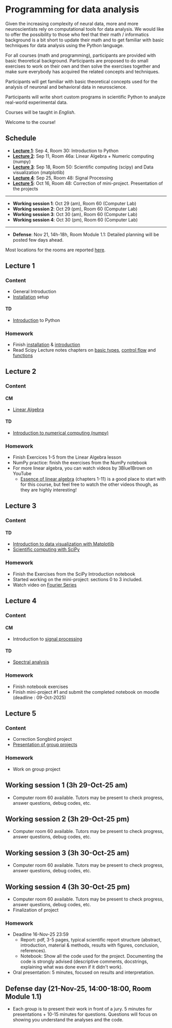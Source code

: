 # Programming for data analysis

Given the increasing complexity of neural data, more and more neuroscientists rely on computational tools for data analysis. We would like to offer the possibility to those who feel that their math / informatics background is a bit short to update their math and to get familiar with basic techniques for data analysis using the Python language.

For all courses (math and programming), participants are provided with basic theoretical background. Participants are proposed to do small exercises to work on their own and then solve the exercises together and make sure everybody has acquired the related concepts and techniques.

Participants will get familiar with basic theoretical concepts used for the analysis of neuronal and behavioral data in neuroscience.

Participants will write short custom programs in scientific Python to analyze real-world experimental data.

Courses will be taught in *English*.

Welcome to the course!

## Schedule


- **[Lecture 1](#lecture-1)**: Sep 4, Room 30:  Introduction to Python
- **[Lecture 2](#lecture-2)**: Sep 11, Room 46a: Linear Algebra + Numeric computing (numpy)
- **[Lecture 3](#lecture-3)**: Sep 18, Room 50: Scientific computing (scipy) and Data visualization (matplotlib)
- **[Lecture 4](#lecture-4)**: Sep 25, Room 48: Signal Processing
- **[Lecture 5](#lecture-5)**: Oct 16, Room 48: Correction of mini-project. Presentation of the projects
---
- **Working session 1**: Oct 29 (am), Room 60 (Computer Lab)
- **Working session 2**: Oct 29 (pm), Room 60 (Computer Lab)
- **Working session 3**: Oct 30 (am), Room 60 (Computer Lab)
- **Working session 4**: Oct 30 (pm), Room 60 (Computer Lab)
---
- **Defense**: Nov 21, 14h-18h, Room Module 1.1: Detailed planning will be posted few days ahead.

Most locations for the rooms are reported [here](https://moodle.u-bordeaux.fr/mod/folder/view.php?id=226382).

## Lecture 1

### Content

- General Introduction
- [Installation](lessons/L01-installation.md) setup
#### TD
- [Introduction](lessons/L01-introduction.md) to Python

### Homework

- Finish [installation](lessons/L01-installation.md) & [introduction](lessons/L01-introduction-to-python.md)
- Read Scipy Lecture notes chapters on [basic types](http://scipy-lectures.org/intro/language/basic_types.html), [control flow](http://scipy-lectures.org/intro/language/control_flow.html) and [functions](http://scipy-lectures.org/intro/language/functions.html)


## Lecture 2

### Content

#### CM
- [Linear Algebra](lessons/L02_Linear_algebra_slides_2025.pdf)

#### TD
- [Introduction to numerical computing (numpy)](lessons/L02-NumPy.ipynb)

### Homework
- Finish Exercices 1-5 from the Linear Algebra lesson
- NumPy practice: finish the exercises from the NumPy notebook
- For more linear algebra, you can watch videos by 3Blue1Brown on YouTube
    - [Essence of linear algebra](https://www.youtube.com/playlist?list=PLZHQObOWTQDPD3MizzM2xVFitgF8hE_ab) (chapters 1-11) is a good place to start with for this course, but feel free to watch the other videos though, as they are highly interesting!

## Lecture 3

### Content

#### TD
- [Introduction to data visualization with Matplotlib](lessons/L03-Data_visualization_Matplotlib.ipynb)
- [Scientific computing with SciPy](lessons/L03-Scipy_introduction.ipynb)

### Homework
- Finish the Exercises from the SciPy Introduction notebook
- Started working on the mini-project: sections 0 to 3 included.
- Watch video on [Fourier Series](https://www.youtube.com/watch?v=7ssUImv8e4w)


## Lecture 4

### Content

#### CM
- Introduction to [signal processing](lessons//L04-fft-nslides.pdf)

#### TD

- [Spectral analysis](lessons//L04-fft-notebook.ipynb)


### Homework
- Finish notebook exercises  
- Finish mini-project #1 and submit the completed notebook on moodle (deadline : 09-Oct-2025)


## Lecture 5

### Content
- Correction Songbird project
- [Presentation of group projects](projects/Projects_presentation_slides)

### Homework
- Work on group project


## Working session 1 (3h 29-Oct-25 am)

- Computer room 60 available. Tutors may be present to check progress, answer questions, debug codes, etc.

## Working session 2 (3h 29-Oct-25 pm)

- Computer room 60 available. Tutors may be present to check progress, answer questions, debug codes, etc.

## Working session 3 (3h 30-Oct-25 am)

- Computer room 60 available. Tutors may be present to check progress, answer questions, debug codes, etc.

## Working session 4 (3h 30-Oct-25 pm)

- Computer room 60 available. Tutors may be present to check progress, answer questions, debug codes, etc.
- Finalization of project


### Homework
- Deadline 16-Nov-25 23:59
    - Report: pdf, 3-5 pages, typical scientific report structure (abstract, introduction, material & methods, results with figures, conclusion, references).
    - Notebook: Show all the code used for the project. Documenting the code is strongly advised (descriptive comments, docstrings, explaining what was done even if it didn't work).
- Oral presentation: 5 minutes, focused on results and interpretation.



## Defense day (21-Nov-25, 14:00-18:00, Room Module 1.1)

- Each group is to present their work in front of a jury.
  5 minutes for presentations + 10-15 minutes for questions.
  Questions will focus on showing you understand the analyses and the code.
